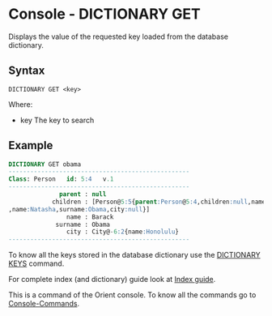 # Console - DICTIONARY GET

Displays the value of the requested key loaded from the database dictionary.

## Syntax

```
DICTIONARY GET <key>
```

Where:

- key            The key to search

## Example

```sql
DICTIONARY GET obama
--------------------------------------------------
Class: Person   id: 5:4   v.1
--------------------------------------------------
              parent : null
            children : [Person@5:5{parent:Person@5:4,children:null,name:Malia Ann,surname:Obama,city:null}, Person@5:6{parent:Person@5:4,children:null
,name:Natasha,surname:Obama,city:null}]
                name : Barack
             surname : Obama
                city : City@-6:2{name:Honolulu}
--------------------------------------------------
```

To know all the keys stored in the database dictionary use the [DICTIONARY KEYS](Console-Command-Dictionary-Keys.md) command.

For complete index (and dictionary) guide look at [Index guide](Indexes.md).

This is a command of the Orient console. To know all the commands go to [Console-Commands](Console-Commands.md).
